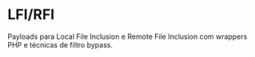 # LFI/RFI
Payloads para Local File Inclusion e Remote File Inclusion com wrappers PHP e técnicas de filtro bypass.
